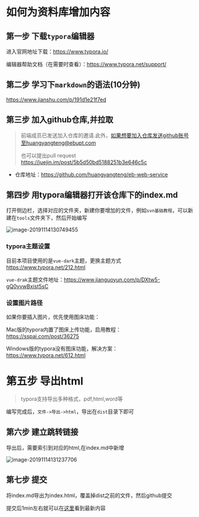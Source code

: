 # 如何为资料库增加内容

## 第一步 下载`typora`编辑器

进入官网地址下载：https://www.typora.io/

编辑器帮助文档（在需要时查看）：https://www.typora.net/support/

## 第二步 学习下`markdown`的语法(10分钟)

https://www.jianshu.com/p/191d1e21f7ed

## 第三步 加入github仓库,并拉取

> 前端成员已发送加入仓库的邀请.此外，如果想要加入仓库发送github账号至huangyangteng@ebupt.com
>
> 也可以提出pull request https://juejin.im/post/5b5d50bd5188251b3e646c5c

* 仓库地址：https://github.com/huangyangteng/eb-web-service

## 第四步 用typora编辑器打开该仓库下的index.md

打开侧边栏，选择对应的文件夹，新建你要增加的文件，例如`svn基础教程`，可以新建在`tools`文件夹下，然后开始编写

![image-20191114130749455](https://tva1.sinaimg.cn/large/006y8mN6ly1g8xhl3fzfgj309v0jzq5k.jpg)

### typora主题设置

目前本项目使用的是`vue-dark`主题，更换主题方式 https://www.typora.net/212.html

`vue-drak`主题文件地址：https://www.jianguoyun.com/p/DXtw5-gQ0vvwBxist5sC

### 设置图片路径

如果你要插入图片，优先使用图床功能：

Mac版的typora内置了图床上传功能，启用教程：https://sspai.com/post/36275

Windows版的typora没有图床功能，解决方案：https://www.typora.net/612.html



# 第五步 导出html

> typora支持导出多种格式，pdf,html,word等

编写完成后，`文件->导出->html`，导出在`dist`目录下即可

## 第六步 建立跳转链接

导出后，需要索引到对应的html,在index.md中新增

![image-20191114131237706](https://tva1.sinaimg.cn/large/006y8mN6ly1g8xhq3ptruj30jv091ab0.jpg)

## 第七步 提交

将index.md导出为index.html，覆盖掉dist之前的文件，然后github提交

提交后1min左右就可以在[这里](http://10.1.62.116:8888/)看到最新内容
